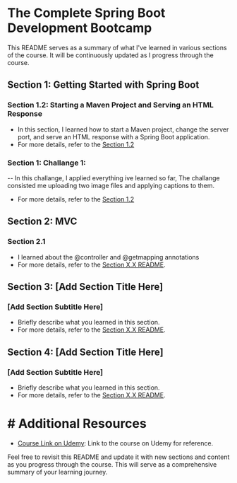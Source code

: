 # The Complete Spring Boot Development Bootcamp

This README serves as a summary of what I've learned in various sections of the course. It will be continuously updated as I progress through the course.

## Section 1: Getting Started with Spring Boot

### Section 1.2: Starting a Maven Project and Serving an HTML Response

- In this section, I learned how to start a Maven project, change the server port, and serve an HTML response with a Spring Boot application.
- For more details, refer to the [Section 1.2](https://github.com/CodeJeffreyG/SpringBootCourse/blob/main/workbook-1.2/workbook1/README.md)

### Section 1: Challange 1:

-- In this challange, I applied everything ive learned so far, The challange consisted me uploading two image files and applying captions to them.

- For more details, refer to the [Section 1.2](https://github.com/CodeJeffreyG/SpringBootCourse/blob/main/Challange1/painting/Readme.md)

## Section 2: MVC

### Section 2.1

- I learned about the @controller and @getmapping annotations
- For more details, refer to the [Section X.X README](https://github.com/CodeJeffreyG/SpringBootCourse/blob/main/workbook-2.1/workbook/Readme.md).

## Section 3: [Add Section Title Here]

### [Add Section Subtitle Here]

- Briefly describe what you learned in this section.
- For more details, refer to the [Section X.X README](sectionX.X/README.md).

## Section 4: [Add Section Title Here]

### [Add Section Subtitle Here]

- Briefly describe what you learned in this section.
- For more details, refer to the [Section X.X README](sectionX.X/README.md).

# # Additional Resources

- [Course Link on Udemy](https://www.udemy.com/the-complete-spring-boot-development-bootcamp/learn/lecture/32313902#announcements): Link to the course on Udemy for reference.

Feel free to revisit this README and update it with new sections and content as you progress through the course. This will serve as a comprehensive summary of your learning journey.
